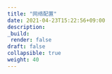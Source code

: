```yaml
---
title: "网络配置"
date: 2021-04-23T15:22:56+09:00
description:
_build:
 render: false 
draft: false
collapsible: true
weight: 40
---
```


